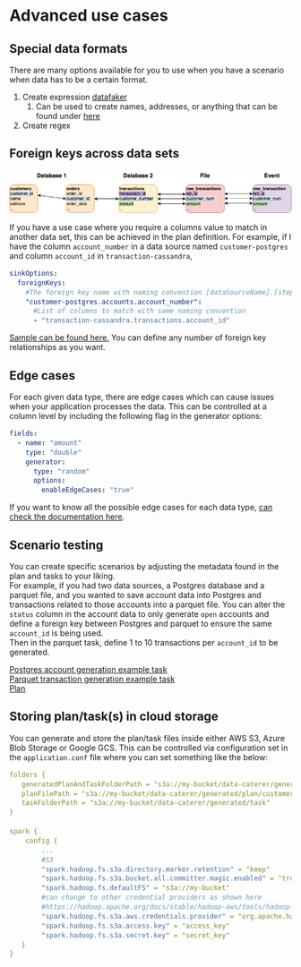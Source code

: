 # Advanced use cases

## Special data formats

There are many options available for you to use when you have a scenario when data has to be a certain format.

1. Create expression [datafaker](https://www.datafaker.net/documentation/expressions/)
    1. Can be used to create names, addresses, or anything that can be found
       under [here](../sample/datafaker/expressions.txt)
2. Create regex

## Foreign keys across data sets

![Multiple data source foreign key example](../diagrams/foreign_keys.drawio.png "Multiple data source foreign keys")

If you have a use case where you require a columns value to match in another data set, this can be achieved in the plan
definition.
For example, if I have the column `account_number` in a data source named `customer-postgres` and column `account_id`
in `transaction-cassandra`,

```yaml
sinkOptions:
  foreignKeys:
    #The foreign key name with naming convention [dataSourceName].[stepName].[columnName]
    "customer-postgres.accounts.account_number":
      #List of columns to match with same naming convention
      - "transaction-cassandra.transactions.account_id"
```

[Sample can be found here.](../sample/docker/data/custom/plan/foreign-key-example.yaml)
You can define any number of foreign key relationships as you want.

## Edge cases

For each given data type, there are edge cases which can cause issues when your application processes the data.
This can be controlled at a column level by including the following flag in the generator options:

```yaml
fields:
  - name: "amount"
    type: "double"
    generator:
      type: "random"
      options:
        enableEdgeCases: "true" 
```

If you want to know all the possible edge cases for each data
type, [can check the documentation here](../setup/generator/generator.md).

## Scenario testing

You can create specific scenarios by adjusting the metadata found in the plan and tasks to your liking.  
For example, if you had two data sources, a Postgres database and a parquet file, and you wanted to save account data
into Postgres and transactions related to those accounts into a parquet file.
You can alter the `status` column in the account data to only generate `open` accounts
and define a foreign key between Postgres and parquet to ensure the same `account_id` is being used.  
Then in the parquet task, define 1 to 10 transactions per `account_id` to be generated.

[Postgres account generation example task](../sample/docker/data/custom/task/jdbc/postgres/postgres-account-task.yaml)  
[Parquet transaction generation example task](../sample/docker/data/custom/task/file/parquet/parquet-transaction-task.yaml)  
[Plan](../sample/docker/data/custom/plan/scenario-based.yaml)

## Storing plan/task(s) in cloud storage

You can generate and store the plan/task files inside either AWS S3, Azure Blob Storage or Google GCS.
This can be controlled via configuration set in the `application.conf` file where you can set something like the below:

```yaml
folders {
   generatedPlanAndTaskFolderPath = "s3a://my-bucket/data-caterer/generated"
   planFilePath = "s3a://my-bucket/data-caterer/generated/plan/customer-create-plan.yaml"
   taskFolderPath = "s3a://my-bucket/data-caterer/generated/task"
}
   
spark {
    config {
        ...
        #S3
        "spark.hadoop.fs.s3a.directory.marker.retention" = "keep"
        "spark.hadoop.fs.s3a.bucket.all.committer.magic.enabled" = "true"
        "spark.hadoop.fs.defaultFS" = "s3a://my-bucket"
        #can change to other credential providers as shown here
        #https://hadoop.apache.org/docs/stable/hadoop-aws/tools/hadoop-aws/index.html#Changing_Authentication_Providers
        "spark.hadoop.fs.s3a.aws.credentials.provider" = "org.apache.hadoop.fs.s3a.SimpleAWSCredentialsProvider"
        "spark.hadoop.fs.s3a.access.key" = "access_key"
        "spark.hadoop.fs.s3a.secret.key" = "secret_key"
   }
}
```
